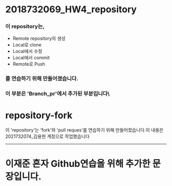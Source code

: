 # 2018732069_HW4_repository
### 이 repository는,
* Remote repository의 생성
* Local로 clone
* Local에서 수정
* Local에서 commit
* Remote로 Push
### 를 연습하기 위해 만들어졌습니다.

### 이 부분은 'Branch_pr'에서 추가된 부분입니다\

# repository-fork
이 'repository'는 'fork'와 'pull reques'를 연습하기 위해 만들어졌습니다.이 내용은 2021732074_김용현 계정으로 작업했습니다

---
# 이재준 혼자 Github연습을 위해 추가한 문장입니다.
